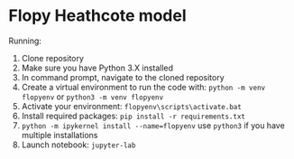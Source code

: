# Flopy Heathcote model

Running:
1. Clone repository
2. Make sure you have Python 3.X installed
3. In command prompt, navigate to the cloned repository
4. Create a virtual environment to run the code with: `python -m venv flopyenv` or `python3 -m venv flopyenv` 
5. Activate your environment: `flopyenv\scripts\activate.bat` 
6. Install required packages: `pip install -r requirements.txt`
7. `python -m ipykernel install --name=flopyenv` use `python3` if you have multiple installations
8. Launch notebook: `jupyter-lab`

